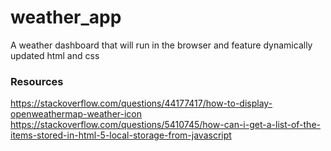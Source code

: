 # weather_app
A weather dashboard that will run in the browser and feature dynamically updated html and css


### Resources

https://stackoverflow.com/questions/44177417/how-to-display-openweathermap-weather-icon
https://stackoverflow.com/questions/5410745/how-can-i-get-a-list-of-the-items-stored-in-html-5-local-storage-from-javascript
